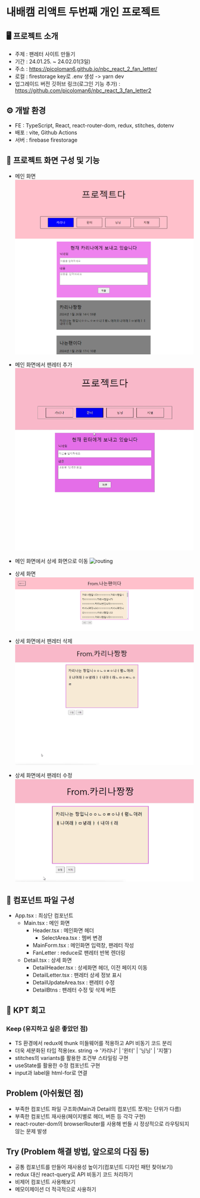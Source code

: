 # 내배캠 리액트 두번째 개인 프로젝트

## 🖥️ 프로젝트 소개

- 주제 : 팬레터 사이트 만들기
- 기간 : 24.01.25. ~ 24.02.01(3일)
- 주소 : https://picoloman6.github.io/nbc_react_2_fan_letter/
- 로컬 : firestorage key로 .env 생성 -> yarn dev
- 업그레이드 버전 깃허브 링크(로그인 기능 추가) : https://github.com/picoloman6/nbc_react_3_fan_letter2

## ⚙️ 개발 환경

- FE : TypeScript, React, react-router-dom, redux, stitches, dotenv
- 배포 : vite, Github Actions
- 서버 : firebase firestorage

## 🍿 프로젝트 화면 구성 및 기능

- 메인 화면
  ![main](./images/main.PNG)

- 메인 화면에서 팬레터 추가
  ![create](./images/create.gif)

- 메인 화면에서 상세 화면으로 이동
  ![routing](./images/routing.gif)

- 상세 화면
  ![detail](./images/detail.PNG)

- 상세 화면에서 팬레터 삭제
  ![delete](./images/delete.gif)

- 상세 화면에서 팬레터 수정
  ![update](./images/update.gif)

## 📁 컴포넌트 파일 구성

- App.tsx : 최상단 컴포넌트
  - Main.tsx : 메인 화면
    - Header.tsx : 메인화면 헤더
      - SelectArea.tsx : 멤버 변경
    - MainForm.tsx : 메인화면 입력창, 팬레터 작성
    - FanLetter : reduce로 팬레터 반복 렌더링
  - Detail.tsx : 상세 화면
    - DetailHeader.tsx : 상세화면 헤더, 이전 페이지 이동
    - DetailLetter.tsx : 팬레터 상세 정보 표시
    - DetailUpdateArea.tsx : 팬레터 수정
    - DetailBtns : 팬레터 수정 및 삭제 버튼

## 📝 KPT 회고

### Keep (유지하고 싶은 좋았던 점)

- TS 환경에서 redux에 thunk 미들웨어를 적용하고 API 비동기 코드 분리
- 더욱 세분화된 타입 적용(ex. string -> '카리나' | '윈터' | '닝닝' | '지젤')
- stitches의 variants를 활용한 조건부 스타일링 구현
- useState를 활용한 수정 컴포넌트 구현
- input과 label을 html-for로 연결

## Problem (아쉬웠던 점)

- 부족한 컴포넌트 파일 구조화(Main과 Detail의 컴포넌트 쪼개는 단위가 다름)
- 부족한 컴포넌트 재사용(페이지별로 헤더, 버튼 등 각각 구현)
- react-router-dom의 browserRouter를 사용해 번들 시 정상적으로 라우팅되지 않는 문제 발생

## Try (Problem 해결 방법, 앞으로의 다짐 등)

- 공통 컴포넌트를 만들어 재사용성 높이기(컴포넌트 디자인 패턴 찾아보기)
- redux 대신 react-query로 API 비동기 코드 처리하기
- 비제어 컴포넌트 사용해보기
- 메모이제이션 더 적극적으로 사용하기
